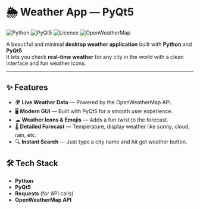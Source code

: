 # 🌦️ Weather App — PyQt5

![Python](https://img.shields.io/badge/Python-3.8+-blue?logo=python)
![PyQt5](https://img.shields.io/badge/GUI-PyQt5-brightgreen?logo=qt)
![License](https://img.shields.io/badge/License-MIT-yellow.svg)
![OpenWeatherMap](https://img.shields.io/badge/API-OpenWeatherMap-orange?logo=cloudflare)

A beautiful and minimal **desktop weather application** built with **Python** and **PyQt5**.  
It lets you check **real-time weather** for any city in the world with a clean interface and fun weather icons.

---

## ✨ Features
- 🌍 **Live Weather Data** — Powered by the OpenWeatherMap API.
- 🖥 **Modern GUI** — Built with PyQt5 for a smooth user experience.
- ☁ **Weather Icons & Emojis** — Adds a fun twist to the forecast.
- 🌡 **Detailed Forecast** — Temperature, display weather like sunny, cloud, rain, etc.
- 🔍 **Instant Search** — Just type a city name and hit get weather button.

## 🛠 Tech Stack
- **Python**
- **PyQt5**
- **Requests** (for API calls)
- **OpenWeatherMap API**


